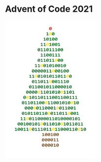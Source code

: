 # Advent of Code 2021
![Advent of Code](https://github.com/MarynaLongnickel/AdventOfCode2018/blob/master/tree.jpg)

